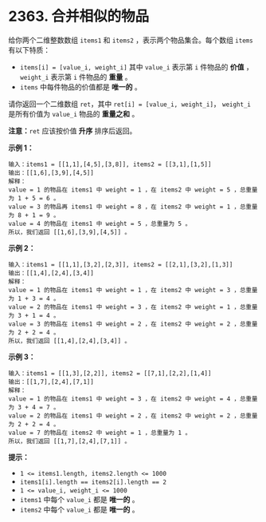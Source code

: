 # 2363. 合并相似的物品

给你两个二维整数数组 `items1` 和 `items2` ，表示两个物品集合。每个数组 `items` 有以下特质：

- `items[i] = [value_i, weight_i]` 其中 `value_i` 表示第 `i` 件物品的 **价值** ，`weight_i` 表示第 `i` 件物品的 **重量** 。
- `items` 中每件物品的价值都是 **唯一的** 。

请你返回一个二维数组 `ret`，其中 `ret[i] = [value_i, weight_i]`， `weight_i` 是所有价值为 `value_i` 物品的 **重量之和** 。

**注意：**`ret` 应该按价值 **升序** 排序后返回。

**示例 1：**

```()
输入：items1 = [[1,1],[4,5],[3,8]], items2 = [[3,1],[1,5]]
输出：[[1,6],[3,9],[4,5]]
解释：
value = 1 的物品在 items1 中 weight = 1 ，在 items2 中 weight = 5 ，总重量为 1 + 5 = 6 。
value = 3 的物品再 items1 中 weight = 8 ，在 items2 中 weight = 1 ，总重量为 8 + 1 = 9 。
value = 4 的物品在 items1 中 weight = 5 ，总重量为 5 。
所以，我们返回 [[1,6],[3,9],[4,5]] 。
```

**示例 2：**

```()
输入：items1 = [[1,1],[3,2],[2,3]], items2 = [[2,1],[3,2],[1,3]]
输出：[[1,4],[2,4],[3,4]]
解释：
value = 1 的物品在 items1 中 weight = 1 ，在 items2 中 weight = 3 ，总重量为 1 + 3 = 4 。
value = 2 的物品在 items1 中 weight = 3 ，在 items2 中 weight = 1 ，总重量为 3 + 1 = 4 。
value = 3 的物品在 items1 中 weight = 2 ，在 items2 中 weight = 2 ，总重量为 2 + 2 = 4 。
所以，我们返回 [[1,4],[2,4],[3,4]] 。
```

**示例 3：**

```()
输入：items1 = [[1,3],[2,2]], items2 = [[7,1],[2,2],[1,4]]
输出：[[1,7],[2,4],[7,1]]
解释：
value = 1 的物品在 items1 中 weight = 3 ，在 items2 中 weight = 4 ，总重量为 3 + 4 = 7 。
value = 2 的物品在 items1 中 weight = 2 ，在 items2 中 weight = 2 ，总重量为 2 + 2 = 4 。
value = 7 的物品在 items2 中 weight = 1 ，总重量为 1 。
所以，我们返回 [[1,7],[2,4],[7,1]] 。
```

**提示：**

- `1 <= items1.length, items2.length <= 1000`
- `items1[i].length == items2[i].length == 2`
- `1 <= value_i, weight_i <= 1000`
- `items1` 中每个 `value_i` 都是 **唯一的** 。
- `items2` 中每个 `value_i` 都是 **唯一的** 。
